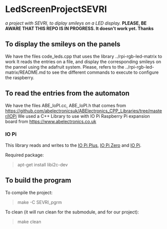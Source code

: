 # LedScreenProjectSEVRI
*a project with SEVRI, to diplay smileys on a LED display.*
**PLEASE, BE AWARE THAT THIS REPO IS IN PROGRESS. It doesn't work yet. Thanks**

## To display the smileys on the panels
We have the files code_leds.cpp that uses the library ../rpi-rgb-led-matrix to work
It reads the entries on a file, and display the corresponding smileys on the pannel using the adafruit system.
Please, refers to the ../rpi-rgb-led-matrix/README.md to see the different commands to execute to configure the raspberry.

## To read the entries from the automaton
We have the files ABE_IoPI.cc, ABE_IoPI.h that comes from  https://github.com/abelectronicsuk/ABElectronics_CPP_Libraries/tree/master/IOPi
We used a C++ Library to use with IO Pi Raspberry Pi expansion board from https://www.abelectronics.co.uk
### IO Pi
This library reads and writes to the [IO Pi Plus](https://www.abelectronics.co.uk/p/54/io-pi-plus "IO Pi Plus"), [IO Pi Zero](https://www.abelectronics.co.uk/p/71/io-pi-zero "IO Pi Zero") and [IO Pi](https://www.abelectronics.co.uk/kb/article/1042/io-pi "IO Pi").

Required package:
>apt-get install libi2c-dev



## To build the program

To compile the project: 
>make -C SEVRI_pgrm

To clean (it will run clean for the submodule, and for our project):
>make clean






